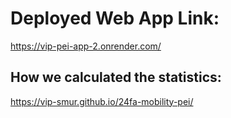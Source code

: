 # Deployed Web App Link:

https://vip-pei-app-2.onrender.com/

## How we calculated the statistics:

https://vip-smur.github.io/24fa-mobility-pei/
